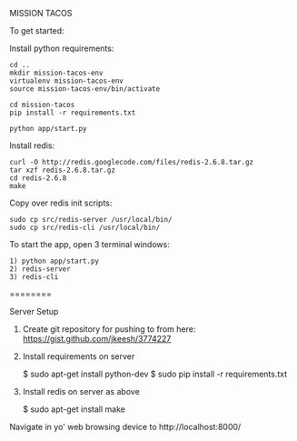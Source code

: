MISSION TACOS

To get started:

Install python requirements:

    cd ..
    mkdir mission-tacos-env
    virtualenv mission-tacos-env
    source mission-tacos-env/bin/activate

    cd mission-tacos
    pip install -r requirements.txt

    python app/start.py

Install redis:

    curl -O http://redis.googlecode.com/files/redis-2.6.8.tar.gz
    tar xzf redis-2.6.8.tar.gz
    cd redis-2.6.8
    make

Copy over redis init scripts:

    sudo cp src/redis-server /usr/local/bin/
    sudo cp src/redis-cli /usr/local/bin/

To start the app, open 3 terminal windows:

    1) python app/start.py
    2) redis-server
    3) redis-cli


========

Server Setup

1. Create git repository for pushing to from here: https://gist.github.com/jkeesh/3774227

2. Install requirements on server
    
    $ sudo apt-get install python-dev
    $ sudo pip install -r requirements.txt 

3. Install redis on server as above

    $ sudo apt-get install make

Navigate in yo' web browsing device to http://localhost:8000/